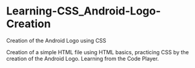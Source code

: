 # Learning-CSS_Android-Logo-Creation
Creation of the Android Logo using CSS

Creation of a simple HTML file using HTML basics, practicing CSS by the creation of the Android Logo. Learning from the Code Player.
